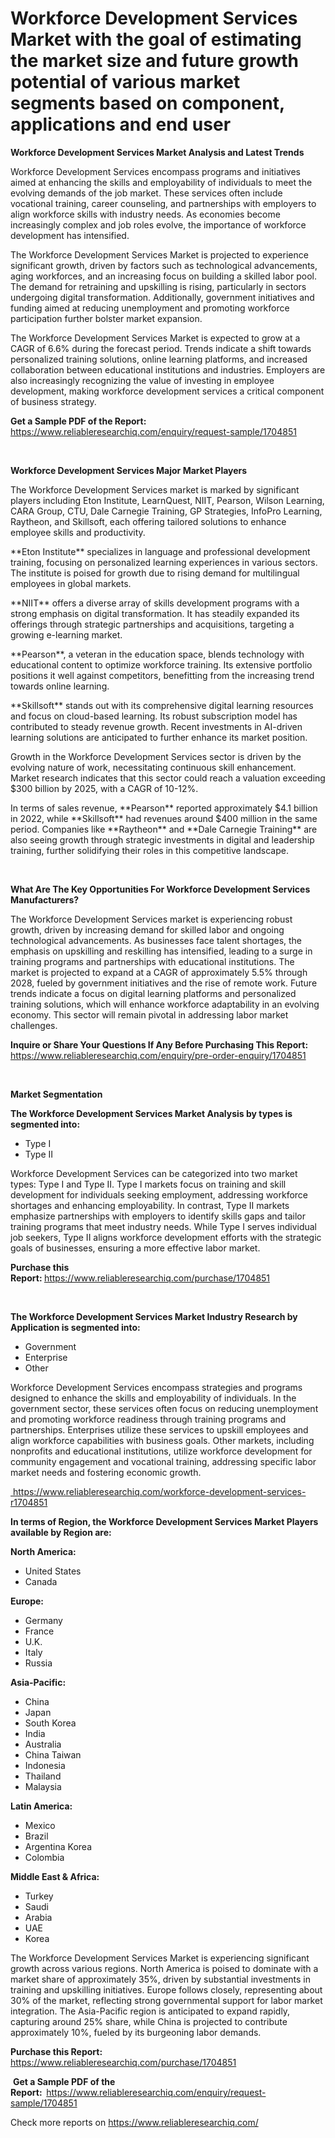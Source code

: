 <p><h1>Workforce Development Services Market with the goal of estimating the market size and future growth potential of various market segments based on component, applications and end user</h1></p><p><strong>Workforce Development Services Market Analysis and Latest Trends</strong></p>
<p><p>Workforce Development Services encompass programs and initiatives aimed at enhancing the skills and employability of individuals to meet the evolving demands of the job market. These services often include vocational training, career counseling, and partnerships with employers to align workforce skills with industry needs. As economies become increasingly complex and job roles evolve, the importance of workforce development has intensified.</p><p>The Workforce Development Services Market is projected to experience significant growth, driven by factors such as technological advancements, aging workforces, and an increasing focus on building a skilled labor pool. The demand for retraining and upskilling is rising, particularly in sectors undergoing digital transformation. Additionally, government initiatives and funding aimed at reducing unemployment and promoting workforce participation further bolster market expansion. </p><p>The Workforce Development Services Market is expected to grow at a CAGR of 6.6% during the forecast period. Trends indicate a shift towards personalized training solutions, online learning platforms, and increased collaboration between educational institutions and industries. Employers are also increasingly recognizing the value of investing in employee development, making workforce development services a critical component of business strategy.</p></p>
<p><strong>Get a Sample PDF of the Report:&nbsp;</strong> <a href="https://www.reliableresearchiq.com/enquiry/request-sample/1704851?utm_campaign=973&utm_medium=2&utm_source=Github&utm_content=ia&utm_term=09012025&utm_id=workforce-development-services">https://www.reliableresearchiq.com/enquiry/request-sample/1704851</a></p>
<p>&nbsp;</p>
<p><strong>Workforce Development Services Major Market Players</strong></p>
<p><p>The Workforce Development Services market is marked by significant players including Eton Institute, LearnQuest, NIIT, Pearson, Wilson Learning, CARA Group, CTU, Dale Carnegie Training, GP Strategies, InfoPro Learning, Raytheon, and Skillsoft, each offering tailored solutions to enhance employee skills and productivity.</p><p>**Eton Institute** specializes in language and professional development training, focusing on personalized learning experiences in various sectors. The institute is poised for growth due to rising demand for multilingual employees in global markets. </p><p>**NIIT** offers a diverse array of skills development programs with a strong emphasis on digital transformation. It has steadily expanded its offerings through strategic partnerships and acquisitions, targeting a growing e-learning market. </p><p>**Pearson**, a veteran in the education space, blends technology with educational content to optimize workforce training. Its extensive portfolio positions it well against competitors, benefitting from the increasing trend towards online learning.</p><p>**Skillsoft** stands out with its comprehensive digital learning resources and focus on cloud-based learning. Its robust subscription model has contributed to steady revenue growth. Recent investments in AI-driven learning solutions are anticipated to further enhance its market position.</p><p>Growth in the Workforce Development Services sector is driven by the evolving nature of work, necessitating continuous skill enhancement. Market research indicates that this sector could reach a valuation exceeding $300 billion by 2025, with a CAGR of 10-12%.</p><p>In terms of sales revenue, **Pearson** reported approximately $4.1 billion in 2022, while **Skillsoft** had revenues around $400 million in the same period. Companies like **Raytheon** and **Dale Carnegie Training** are also seeing growth through strategic investments in digital and leadership training, further solidifying their roles in this competitive landscape.</p></p>
<p>&nbsp;</p>
<p><strong>What Are The Key Opportunities For Workforce Development Services Manufacturers?</strong></p>
<p><p>The Workforce Development Services market is experiencing robust growth, driven by increasing demand for skilled labor and ongoing technological advancements. As businesses face talent shortages, the emphasis on upskilling and reskilling has intensified, leading to a surge in training programs and partnerships with educational institutions. The market is projected to expand at a CAGR of approximately 5.5% through 2028, fueled by government initiatives and the rise of remote work. Future trends indicate a focus on digital learning platforms and personalized training solutions, which will enhance workforce adaptability in an evolving economy. This sector will remain pivotal in addressing labor market challenges.</p></p>
<p><strong>Inquire or Share Your Questions If Any Before Purchasing This Report:</strong> <a href="https://www.reliableresearchiq.com/enquiry/pre-order-enquiry/1704851?utm_campaign=973&utm_medium=2&utm_source=Github&utm_content=ia&utm_term=09012025&utm_id=workforce-development-services">https://www.reliableresearchiq.com/enquiry/pre-order-enquiry/1704851</a></p>
<p>&nbsp;</p>
<p><strong>Market Segmentation</strong></p>
<p><strong>The Workforce Development Services Market Analysis by types is segmented into:</strong></p>
<p><ul><li>Type I</li><li>Type II</li></ul></p>
<p><p>Workforce Development Services can be categorized into two market types: Type I and Type II. Type I markets focus on training and skill development for individuals seeking employment, addressing workforce shortages and enhancing employability. In contrast, Type II markets emphasize partnerships with employers to identify skills gaps and tailor training programs that meet industry needs. While Type I serves individual job seekers, Type II aligns workforce development efforts with the strategic goals of businesses, ensuring a more effective labor market.</p></p>
<p><strong>Purchase this Report:&nbsp;</strong><a href="https://www.reliableresearchiq.com/purchase/1704851?utm_campaign=973&utm_medium=2&utm_source=Github&utm_content=ia&utm_term=09012025&utm_id=workforce-development-services">https://www.reliableresearchiq.com/purchase/1704851</a></p>
<p>&nbsp;</p>
<p><strong>The Workforce Development Services Market Industry Research by Application is segmented into:</strong></p>
<p><ul><li>Government</li><li>Enterprise</li><li>Other</li></ul></p>
<p><p>Workforce Development Services encompass strategies and programs designed to enhance the skills and employability of individuals. In the government sector, these services often focus on reducing unemployment and promoting workforce readiness through training programs and partnerships. Enterprises utilize these services to upskill employees and align workforce capabilities with business goals. Other markets, including nonprofits and educational institutions, utilize workforce development for community engagement and vocational training, addressing specific labor market needs and fostering economic growth.</p></p>
<p><a href="https://www.reliableresearchiq.com/workforce-development-services-r1704851?utm_campaign=973&utm_medium=2&utm_source=Github&utm_content=ia&utm_term=09012025&utm_id=workforce-development-services">&nbsp;https://www.reliableresearchiq.com/workforce-development-services-r1704851</a></p>
<p><strong>In terms of Region, the Workforce Development Services Market Players available by Region are:</strong></p>
<p>
    <p> <strong> North America: </strong>
        <ul>
            <li>United States</li>
            <li>Canada</li>
        </ul>
        </p> 
    <p> <strong> Europe: </strong>
        <ul>
            <li>Germany</li>
            <li>France</li>
            <li>U.K.</li>
            <li>Italy</li>
            <li>Russia</li>
        </ul>
        </p> 
    <p> <strong> Asia-Pacific: </strong>
        <ul>
            <li>China</li>
            <li>Japan</li>
            <li>South Korea</li>
            <li>India</li>
            <li>Australia</li>
            <li>China Taiwan</li>
            <li>Indonesia</li>
            <li>Thailand</li>
            <li>Malaysia</li>
        </ul>
        </p> 
    <p> <strong> Latin America: </strong>
        <ul>
            <li>Mexico</li>
            <li>Brazil</li>
            <li>Argentina Korea</li>
            <li>Colombia</li>
        </ul>
        </p> 
    <p> <strong> Middle East & Africa: </strong>
        <ul>
            <li>Turkey</li>
            <li>Saudi</li>
            <li>Arabia</li>
            <li>UAE</li>
            <li>Korea</li>
        </ul>
    </p>
    </p>
<p><p>The Workforce Development Services Market is experiencing significant growth across various regions. North America is poised to dominate with a market share of approximately 35%, driven by substantial investments in training and upskilling initiatives. Europe follows closely, representing about 30% of the market, reflecting strong governmental support for labor market integration. The Asia-Pacific region is anticipated to expand rapidly, capturing around 25% share, while China is projected to contribute approximately 10%, fueled by its burgeoning labor demands.</p></p>
<p><strong>Purchase this Report: </strong><a href="https://www.reliableresearchiq.com/purchase/1704851?utm_campaign=973&utm_medium=2&utm_source=Github&utm_content=ia&utm_term=09012025&utm_id=workforce-development-services">https://www.reliableresearchiq.com/purchase/1704851</a></p>
<p>&nbsp;<strong>Get a Sample PDF of the Report:&nbsp;&nbsp;</strong><a href="https://www.reliableresearchiq.com/enquiry/request-sample/1704851?utm_campaign=973&utm_medium=2&utm_source=Github&utm_content=ia&utm_term=09012025&utm_id=workforce-development-services">https://www.reliableresearchiq.com/enquiry/request-sample/1704851</a></p>
<p><strong></strong></p>
<p>Check more reports on <a href="https://www.reliableresearchiq.com/?utm_campaign=973&utm_medium=2&utm_source=Github&utm_content=ia&utm_term=09012025&utm_id=workforce-development-services">https://www.reliableresearchiq.com/</a></p>